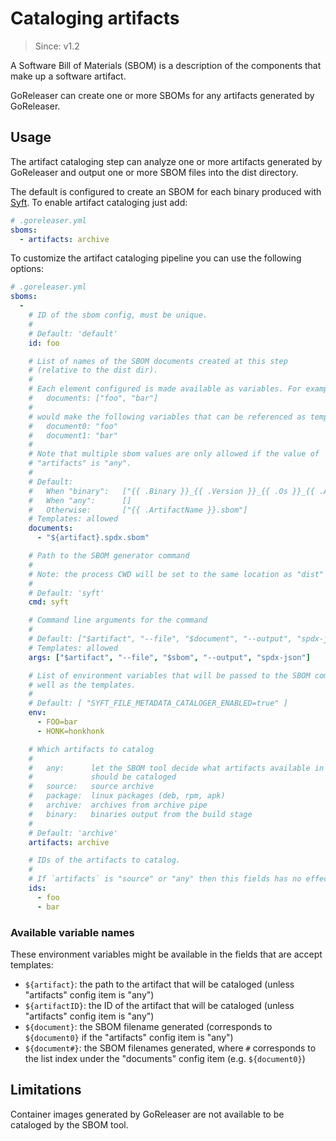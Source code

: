 # Cataloging artifacts

> Since: v1.2

A Software Bill of Materials (SBOM) is a description of the components that make
up a software artifact.

GoReleaser can create one or more SBOMs for any artifacts generated by
GoReleaser.

## Usage

The artifact cataloging step can analyze one or more artifacts generated by
GoReleaser and output one or more SBOM files into the dist directory.

The default is configured to create an SBOM for each binary produced with
[Syft](https://github.com/anchore/syft). To enable artifact cataloging just add:

```yaml
# .goreleaser.yml
sboms:
  - artifacts: archive
```

To customize the artifact cataloging pipeline you can use the following options:

```yaml
# .goreleaser.yml
sboms:
  -
    # ID of the sbom config, must be unique.
    #
    # Default: 'default'
    id: foo

    # List of names of the SBOM documents created at this step
    # (relative to the dist dir).
    #
    # Each element configured is made available as variables. For example:
    #   documents: ["foo", "bar"]
    #
    # would make the following variables that can be referenced as template keys:
    #   document0: "foo"
    #   document1: "bar"
    #
    # Note that multiple sbom values are only allowed if the value of
    # "artifacts" is "any".
    #
    # Default:
    #   When "binary":   ["{{ .Binary }}_{{ .Version }}_{{ .Os }}_{{ .Arch }}.sbom"]
    #   When "any":      []
    #   Otherwise:       ["{{ .ArtifactName }}.sbom"]
    # Templates: allowed
    documents:
      - "${artifact}.spdx.sbom"

    # Path to the SBOM generator command
    #
    # Note: the process CWD will be set to the same location as "dist"
    #
    # Default: 'syft'
    cmd: syft

    # Command line arguments for the command
    #
    # Default: ["$artifact", "--file", "$document", "--output", "spdx-json"]
    # Templates: allowed
    args: ["$artifact", "--file", "$sbom", "--output", "spdx-json"]

    # List of environment variables that will be passed to the SBOM command as
    # well as the templates.
    #
    # Default: [ "SYFT_FILE_METADATA_CATALOGER_ENABLED=true" ]
    env:
      - FOO=bar
      - HONK=honkhonk

    # Which artifacts to catalog
    #
    #   any:      let the SBOM tool decide what artifacts available in the cwd
    #             should be cataloged
    #   source:   source archive
    #   package:  linux packages (deb, rpm, apk)
    #   archive:  archives from archive pipe
    #   binary:   binaries output from the build stage
    #
    # Default: 'archive'
    artifacts: archive

    # IDs of the artifacts to catalog.
    #
    # If `artifacts` is "source" or "any" then this fields has no effect.
    ids:
      - foo
      - bar
```

### Available variable names

These environment variables might be available in the fields that are accept
templates:

- `${artifact}`: the path to the artifact that will be cataloged (unless
  "artifacts" config item is "any")
- `${artifactID}`: the ID of the artifact that will be cataloged (unless
  "artifacts" config item is "any")
- `${document}`:  the SBOM filename generated (corresponds to `${document0}` if
  the "artifacts" config item is "any")
- `${document#}`: the SBOM filenames generated, where `#` corresponds to the
  list index under the "documents" config item (e.g. `${document0}`)

## Limitations

Container images generated by GoReleaser are not available to be cataloged by
the SBOM tool.

